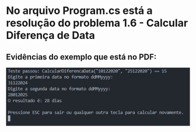 # No arquivo Program.cs está a resolução do problema 1.6 - Calcular Diferença de Data

## Evidências do exemplo que está no PDF:
![ImagemConsole](/Logica/Quest6/img/Console.png)
